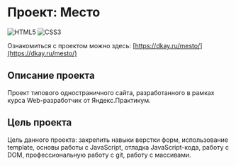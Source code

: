 # Проект: Место

![HTML5](https://img.shields.io/badge/HTML-HTML5-red?logo=HTML5&style=flat)
![CSS3](https://img.shields.io/badge/CSS-CSS3-green?logo=CSS3&style=flat)

Ознакомиться с проектом можно здесь: [https://dkay.ru/mesto/](https://dkay.ru/mesto/)
## Описание проекта
Проект типового одностраничного сайта, разработанного в рамках курса Web-разработчик от Яндекс.Практикум.
## Цель проекта
Цель данного проекта: закрепить навыки верстки форм, использование template, основы работы с JavaScript, отладка JavaScript-кода, работу с DOM, профессиональную работу с git, работу с массивами.
